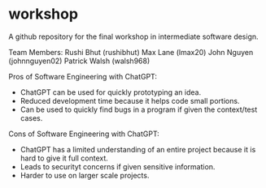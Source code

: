 # workshop
A github repository for the final workshop in intermediate software design.

Team Members:
Rushi Bhut (rushibhut)
Max Lane (lmax20)
John Nguyen (johnnguyen02)
Patrick Walsh (walsh968)

Pros of Software Engineering with ChatGPT:
- ChatGPT can be used for quickly prototyping an idea.
- Reduced development time because it helps code small portions.
- Can be used to quickly find bugs in a program if given the context/test cases.

Cons of Software Engineering with ChatGPT:
- ChatGPT has a limited understanding of an entire project because it is hard to give it full context.
- Leads to securityt concerns if given sensitive information.
- Harder to use on larger scale projects.
